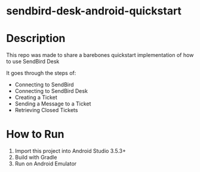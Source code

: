 # sendbird-desk-android-quickstart

# Description
This repo was made to share a barebones quickstart implementation of how to use SendBird Desk

It goes through the steps of:
- Connecting to SendBird
- Connecting to SendBird Desk
- Creating a Ticket
- Sending a Message to a Ticket
- Retrieving Closed Tickets


# How to Run
1) Import this project into Android Studio 3.5.3+
2) Build with Gradle
3) Run on Android Emulator
